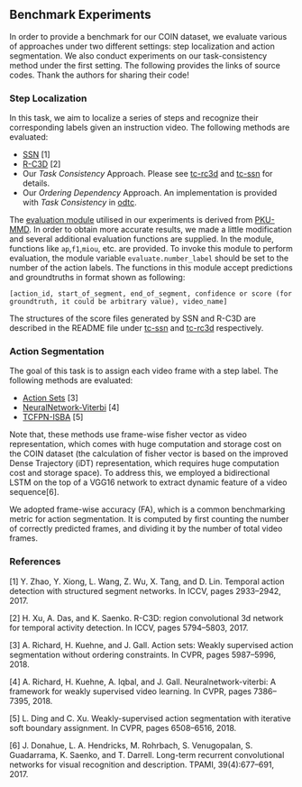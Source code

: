 ## Benchmark Experiments

In order to provide a benchmark for our COIN dataset, we evaluate various of approaches under two different settings: step localization and action segmentation. We also conduct experiments on our task-consistency method under the first setting. The following provides the links of source codes. Thank the authors for sharing their code!

### Step Localization

In this task, we aim to localize a series of steps and recognize their corresponding labels given an instruction video. The following methods are evaluated:

* [SSN](https://github.com/yjxiong/action-detection) [1]
* [R-C3D](https://github.com/VisionLearningGroup/R-C3D) [2]
* Our *Task Consistency* Approach. Please see [tc-rc3d](tc-rc3d) and [tc-ssn](tc-ssn) for details.
* Our *Ordering Dependency* Approach. An implementation is provided with *Task Consistency* in [odtc](od-tc).

The [evaluation module](evaluate.py) utilised in our experiments is derived from [PKU-MMD](https://github.com/ECHO960/PKU-MMD). In order to obtain more accurate results, we made a little modification and several additional evaluation functions are supplied. In the module, functions like `ap`,`f1`,`miou`, etc. are provided. To invoke this module to perform evaluation, the module variable `evaluate.number_label` should be set to the number of the action labels. The functions in this module accept predictions and groundtruths in format shown as following:

```
[action_id, start_of_segment, end_of_segment, confidence or score (for groundtruth, it could be arbitrary value), video_name]
```

The structures of the score files generated by SSN and R-C3D are described in the README file under [tc-ssn](tc-ssn) and [tc-rc3d](tc-rc3d) respectively.

### Action Segmentation

The goal of this task is to assign each video frame with a step label. The following methods are evaluated:

* [Action Sets](https://github.com/alexanderrichard/action-sets) [3]
* [NeuralNetwork-Viterbi](https://github.com/alexanderrichard/NeuralNetwork-Viterbi) [4]
* [TCFPN-ISBA](https://github.com/Zephyr-D/TCFPN-ISBA) [5]

Note that, these methods use frame-wise fisher vector as video representation, which comes with huge computation and storage cost on the COIN dataset (the calculation of fisher vector is based on the improved Dense Trajectory (iDT) representation, which requires huge computation cost and storage space). To address this, we employed a bidirectional LSTM on the top of a VGG16 network to extract dynamic feature of a video sequence[6].

We adopted frame-wise accuracy (FA), which is a common benchmarking metric for action segmentation. It is computed by first counting the number of correctly predicted frames, and dividing it by the number of total video frames.

### References

[1] Y. Zhao, Y. Xiong, L. Wang, Z. Wu, X. Tang, and D. Lin. Temporal action detection with structured segment networks. In ICCV, pages 2933–2942, 2017.

[2] H. Xu, A. Das, and K. Saenko. R-C3D: region convolutional 3d network for temporal activity detection. In ICCV, pages 5794–5803, 2017.

[3] A. Richard, H. Kuehne, and J. Gall. Action sets: Weakly supervised action segmentation without ordering constraints. In CVPR, pages 5987–5996, 2018.

[4] A. Richard, H. Kuehne, A. Iqbal, and J. Gall. Neuralnetwork-viterbi: A framework for weakly supervised video learning. In CVPR, pages 7386–7395, 2018.

[5] L. Ding and C. Xu. Weakly-supervised action segmentation with iterative soft boundary assignment. In CVPR, pages 6508–6516, 2018.

[6] J. Donahue, L. A. Hendricks, M. Rohrbach, S. Venugopalan, S. Guadarrama, K. Saenko, and T. Darrell. Long-term recurrent convolutional networks for visual recognition and description. TPAMI, 39(4):677–691, 2017.

